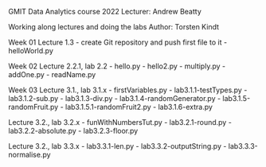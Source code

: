 
GMIT Data Analytics course 2022
Lecturer: Andrew Beatty

Working along lectures and doing the labs
Author: Torsten Kindt


Week 01
Lecture 1.3
    - create Git repository and push first file to it
    - helloWorld.py
 
Week 02
Lecture 2.2.1, lab 2.2
    - hello.py
    - hello2.py
    - multiply.py
    - addOne.py
    - readName.py

Week 03
Lecture 3.1., lab 3.1.x
    - firstVariables.py
    - lab3.1.1-testTypes.py
    - lab3.1.2-sub.py
    - lab3.1.3-div.py
    - lab3.1.4-randomGenerator.py
    - lab3.1.5-randomFruit.py
    - lab3.1.5.1-randomFruit2.py
    - lab3.1.6-extra.py
   
Lecture 3.2., lab 3.2.x
    - funWithNumbersTut.py
    - lab3.2.1-round.py
    - lab3.2.2-absolute.py
    - lab3.2.3-floor.py

Lecture 3.2., lab 3.3.x
    - lab3.3.1-len.py
    - lab3.3.2-outputString.py
    - lab3.3.3-normalise.py



